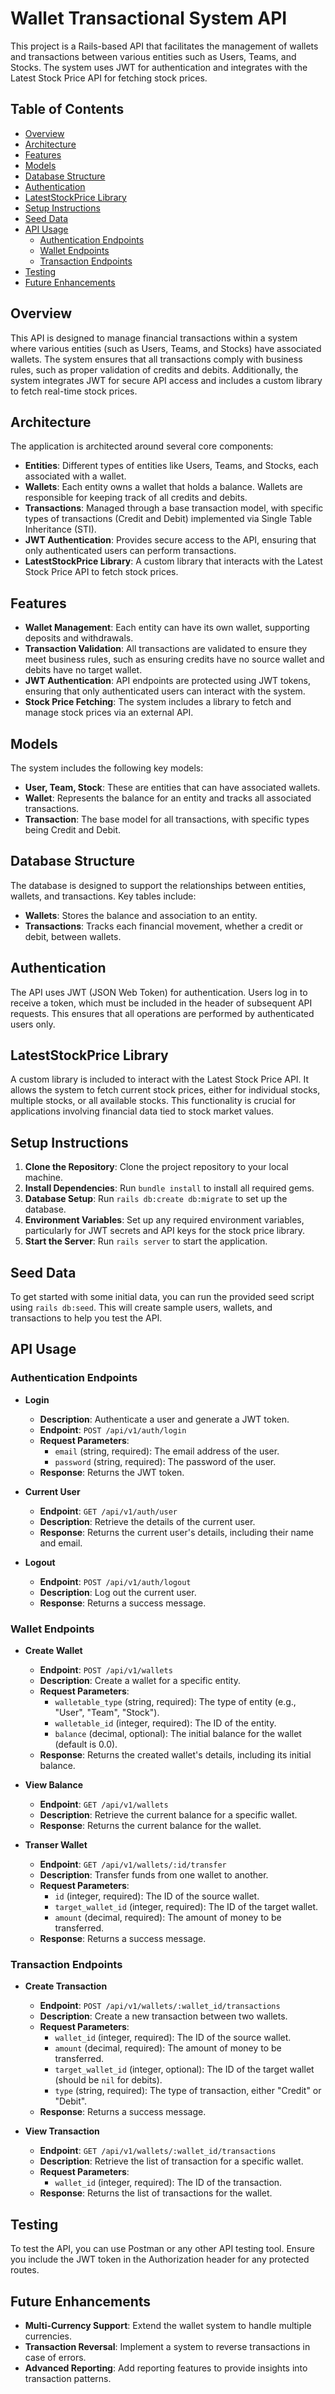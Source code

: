 # Wallet Transactional System API

This project is a Rails-based API that facilitates the management of wallets and transactions between various entities such as Users, Teams, and Stocks. The system uses JWT for authentication and integrates with the Latest Stock Price API for fetching stock prices.

## Table of Contents

-   [Overview](#overview)
-   [Architecture](#architecture)
-   [Features](#features)
-   [Models](#models)
-   [Database Structure](#database-structure)
-   [Authentication](#authentication)
-   [LatestStockPrice Library](#lateststockprice-library)
-   [Setup Instructions](#setup-instructions)
-   [Seed Data](#seed-data)
-   [API Usage](#api-usage)
    -   [Authentication Endpoints](#authentication-endpoints)
    -   [Wallet Endpoints](#wallet-endpoints)
    -   [Transaction Endpoints](#transaction-endpoints)
-   [Testing](#testing)
-   [Future Enhancements](#future-enhancements)

## Overview

This API is designed to manage financial transactions within a system where various entities (such as Users, Teams, and Stocks) have associated wallets. The system ensures that all transactions comply with business rules, such as proper validation of credits and debits. Additionally, the system integrates JWT for secure API access and includes a custom library to fetch real-time stock prices.

## Architecture

The application is architected around several core components:

-   **Entities**: Different types of entities like Users, Teams, and Stocks, each associated with a wallet.
-   **Wallets**: Each entity owns a wallet that holds a balance. Wallets are responsible for keeping track of all credits and debits.
-   **Transactions**: Managed through a base transaction model, with specific types of transactions (Credit and Debit) implemented via Single Table Inheritance (STI).
-   **JWT Authentication**: Provides secure access to the API, ensuring that only authenticated users can perform transactions.
-   **LatestStockPrice Library**: A custom library that interacts with the Latest Stock Price API to fetch stock prices.

## Features

-   **Wallet Management**: Each entity can have its own wallet, supporting deposits and withdrawals.
-   **Transaction Validation**: All transactions are validated to ensure they meet business rules, such as ensuring credits have no source wallet and debits have no target wallet.
-   **JWT Authentication**: API endpoints are protected using JWT tokens, ensuring that only authenticated users can interact with the system.
-   **Stock Price Fetching**: The system includes a library to fetch and manage stock prices via an external API.

## Models

The system includes the following key models:

-   **User, Team, Stock**: These are entities that can have associated wallets.
-   **Wallet**: Represents the balance for an entity and tracks all associated transactions.
-   **Transaction**: The base model for all transactions, with specific types being Credit and Debit.

## Database Structure

The database is designed to support the relationships between entities, wallets, and transactions. Key tables include:

-   **Wallets**: Stores the balance and association to an entity.
-   **Transactions**: Tracks each financial movement, whether a credit or debit, between wallets.

## Authentication

The API uses JWT (JSON Web Token) for authentication. Users log in to receive a token, which must be included in the header of subsequent API requests. This ensures that all operations are performed by authenticated users only.

## LatestStockPrice Library

A custom library is included to interact with the Latest Stock Price API. It allows the system to fetch current stock prices, either for individual stocks, multiple stocks, or all available stocks. This functionality is crucial for applications involving financial data tied to stock market values.

## Setup Instructions

1. **Clone the Repository**: Clone the project repository to your local machine.
2. **Install Dependencies**: Run `bundle install` to install all required gems.
3. **Database Setup**: Run `rails db:create db:migrate` to set up the database.
4. **Environment Variables**: Set up any required environment variables, particularly for JWT secrets and API keys for the stock price library.
5. **Start the Server**: Run `rails server` to start the application.

## Seed Data

To get started with some initial data, you can run the provided seed script using `rails db:seed`. This will create sample users, wallets, and transactions to help you test the API.

## API Usage

### Authentication Endpoints

-   **Login**

    -   **Description**: Authenticate a user and generate a JWT token.
    -   **Endpoint**: `POST /api/v1/auth/login`
    -   **Request Parameters**:
        -   `email` (string, required): The email address of the user.
        -   `password` (string, required): The password of the user.
    -   **Response**: Returns the JWT token.

-   **Current User**

    -   **Endpoint**: `GET /api/v1/auth/user`
    -   **Description**: Retrieve the details of the current user.
    -   **Response**: Returns the current user's details, including their name and email.

-   **Logout**

    -   **Endpoint**: `POST /api/v1/auth/logout`
    -   **Description**: Log out the current user.
    -   **Response**: Returns a success message.

### Wallet Endpoints

-   **Create Wallet**

    -   **Endpoint**: `POST /api/v1/wallets`
    -   **Description**: Create a wallet for a specific entity.
    -   **Request Parameters**:
        -   `walletable_type` (string, required): The type of entity (e.g., "User", "Team", "Stock").
        -   `walletable_id` (integer, required): The ID of the entity.
        -   `balance` (decimal, optional): The initial balance for the wallet (default is 0.0).
    -   **Response**: Returns the created wallet's details, including its initial balance.

-   **View Balance**

    -   **Endpoint**: `GET /api/v1/wallets`
    -   **Description**: Retrieve the current balance for a specific wallet.
    -   **Response**: Returns the current balance for the wallet.

-   **Transer Wallet**
    -   **Endpoint**: `GET /api/v1/wallets/:id/transfer`
    -   **Description**: Transfer funds from one wallet to another.
    -   **Request Parameters**:
        -   `id` (integer, required): The ID of the source wallet.
        -   `target_wallet_id` (integer, required): The ID of the target wallet.
        -   `amount` (decimal, required): The amount of money to be transferred.
    -   **Response**: Returns a success message.

### Transaction Endpoints

-   **Create Transaction**

    -   **Endpoint**: `POST /api/v1/wallets/:wallet_id/transactions`
    -   **Description**: Create a new transaction between two wallets.
    -   **Request Parameters**:
        -   `wallet_id` (integer, required): The ID of the source wallet.
        -   `amount` (decimal, required): The amount of money to be transferred.
        -   `target_wallet_id` (integer, optional): The ID of the target wallet (should be `nil` for debits).
        -   `type` (string, required): The type of transaction, either "Credit" or "Debit".
    -   **Response**: Returns a success message.

-   **View Transaction**

    -   **Endpoint**: `GET /api/v1/wallets/:wallet_id/transactions`
    -   **Description**: Retrieve the list of transaction for a specific wallet.
    -   **Request Parameters**:
        -   `wallet_id` (integer, required): The ID of the transaction.
    -   **Response**: Returns the list of transactions for the wallet.

## Testing

To test the API, you can use Postman or any other API testing tool. Ensure you include the JWT token in the Authorization header for any protected routes.

## Future Enhancements

-   **Multi-Currency Support**: Extend the wallet system to handle multiple currencies.
-   **Transaction Reversal**: Implement a system to reverse transactions in case of errors.
-   **Advanced Reporting**: Add reporting features to provide insights into transaction patterns.
